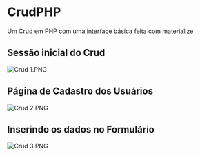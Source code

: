 # CrudPHP
Um Crud em PHP com uma interface básica feita com materialize 

## Sessão inicial do Crud
![Crud 1.PNG](https://github.com/YcaroSilva/CrudPHP/blob/master/Crud%201.PNG)


## Página de Cadastro dos Usuários
![Crud 2.PNG](https://github.com/YcaroSilva/CrudPHP/blob/master/Crud%202.PNG)


## Inserindo os dados no Formulário
![Crud 3.PNG](https://github.com/YcaroSilva/CrudPHP/blob/master/Crud%203.PNG)

